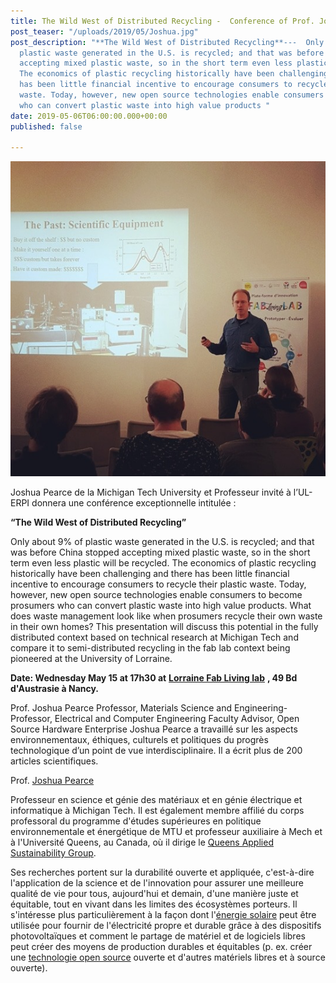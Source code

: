 ```yaml
---
title: The Wild West of Distributed Recycling -  Conference of Prof. Joshua Pearce.
post_teaser: "/uploads/2019/05/Joshua.jpg"
post_description: "**The Wild West of Distributed Recycling**---  Only about 9% of
  plastic waste generated in the U.S. is recycled; and that was before China stopped
  accepting mixed plastic waste, so in the short term even less plastic will be recycled.
  The economics of plastic recycling historically have been challenging and there
  has been little financial incentive to encourage consumers to recycle their plastic
  waste. Today, however, new open source technologies enable consumers to become prosumers
  who can convert plastic waste into high value products "
date: 2019-05-06T06:00:00.000+00:00
published: false

---
```

![](/uploads/2019/05/Joshua.jpg)

Joshua Pearce de la Michigan Tech University et Professeur invité à l’UL- ERPI donnera une conférence exceptionnelle intitulée :

**“The Wild West of Distributed Recycling”**

Only about 9% of plastic waste generated in the U.S. is recycled; and that was before China stopped accepting mixed plastic waste, so in the short term even less plastic will be recycled. The economics of plastic recycling historically have been challenging and there has been little financial incentive to encourage consumers to recycle their plastic waste. Today, however, new open source technologies enable consumers to become prosumers who can convert plastic waste into high value products. What does waste management look like when prosumers recycle their own waste in their own homes? This presentation will discuss this potential in the fully distributed context based on technical research at Michigan Tech and compare it to semi-distributed recycling in the fab lab context being pioneered at the University of Lorraine.

**Date: Wednesday May 15 at 17h30 at** [**Lorraine Fab Living lab**](http://lf2l.fr/info/) **, 49 Bd d'Austrasie à Nancy.**

Prof. Joshua Pearce Professor, Materials Science and Engineering- Professor, Electrical and Computer Engineering Faculty Advisor, Open Source Hardware Enterprise Joshua Pearce a travaillé sur les aspects environnementaux, éthiques, culturels et politiques du progrès technologique d’un point de vue interdisciplinaire. Il a écrit plus de 200 articles scientifiques.

Prof. [Joshua Pearce](https://www.mtu.edu/materials/department/faculty/pearce/) 

Professeur en science et génie des matériaux et en génie électrique et informatique à Michigan Tech. Il est également membre affilié du corps professoral du programme d'études supérieures en politique environnementale et énergétique de MTU et professeur auxiliaire à Mech et à l'Université Queens, au Canada, où il dirige le [Queens Applied Sustainability Group](https://www.appropedia.org/Category:Queens_Applied_Sustainability_Group).

Ses recherches portent sur la durabilité ouverte et appliquée, c'est-à-dire l'application de la science et de l'innovation pour assurer une meilleure qualité de vie pour tous, aujourd'hui et demain, d'une manière juste et équitable, tout en vivant dans les limites des écosystèmes porteurs. Il s'intéresse plus particulièrement à la façon dont l'[énergie solaire](https://www.appropedia.org/Solar_energy) peut être utilisée pour fournir de l'électricité propre et durable grâce à des dispositifs photovoltaïques et comment le partage de matériel et de logiciels libres peut créer des moyens de production durables et équitables (p. ex. créer une [technologie open source](https://www.appropedia.org/Open_source_hardware) ouverte et d'autres matériels libres et à source ouverte).